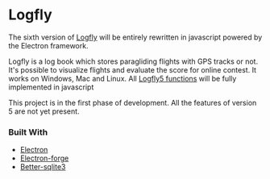 # Logfly
The sixth version of [Logfly](https://github.com/giloutho/Logfly5) will be entirely rewritten in javascript powered by the Electron framework.

Logfly is a log book which stores paragliding flights with GPS tracks or not. It's possible to visualize flights and evaluate the score for online contest. It works on Windows, Mac and Linux. All [Logfly5 functions](https://github.com/giloutho/Logfly5#readme) will be fully implemented in javascript

This project is in the first phase of development. All the features of version 5 are not yet present.

### Built With

* [Electron](https://www.electronjs.org/)
* [Electron-forge](https://github.com/electron-userland/electron-forge)
* [Better-sqlite3](https://github.com/JoshuaWise/better-sqlite3)
